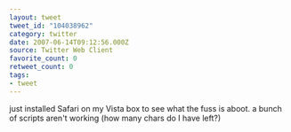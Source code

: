 ```yaml
---
layout: tweet
tweet_id: "104038962"
category: twitter
date: 2007-06-14T09:12:56.000Z
source: Twitter Web Client
favorite_count: 0
retweet_count: 0
tags:
- tweet
---
```


just installed Safari on my Vista box to see what the fuss is aboot. a bunch of scripts aren't working (how many chars do I have left?)

